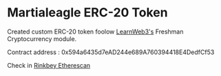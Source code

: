 # Martialeagle ERC-20 Token  

Created custom ERC-20 token foolow [LearnWeb3's](https://www.learnweb3.io/tracks/freshman/cryptocurrency-tutorial) Freshman Cryptocurrency module.

Contract address : 0x594a6435d7eAD244e689A760394418E4DedfCf53

Check in [Rinkbey Etherescan](https://rinkeby.etherscan.io/)
